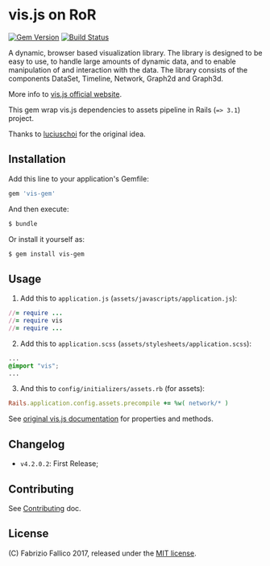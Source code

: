 # vis.js on RoR

[![Gem Version](https://badge.fury.io/rb/vis-gem.svg)](https://badge.fury.io/rb/vis-gem)
[![Build Status](https://travis-ci.org/sniperwolf/vis-gem.svg?release=4.20.0.2)](https://travis-ci.org/sniperwolf/vis-gem)


A dynamic, browser based visualization library. The library is designed to be easy to use, to handle large amounts of dynamic data, and to enable manipulation of and interaction with the data. The library consists of the components DataSet, Timeline, Network, Graph2d and Graph3d.

More info to [vis.js official website](http://visjs.org/).

This gem wrap vis.js dependencies to assets pipeline in Rails (`=> 3.1`) project.

Thanks to [luciuschoi](https://github.com/luciuschoi/visjs-rails/) for the original idea.

## Installation

Add this line to your application's Gemfile:

```ruby
gem 'vis-gem'
```

And then execute:

```bash
$ bundle
```

Or install it yourself as:

```bash
$ gem install vis-gem
```

## Usage

1. Add this to `application.js` (`assets/javascripts/application.js`):

```ruby
//= require ...
//= require vis
//= require ...
```

2. Add this to `application.scss` (`assets/stylesheets/application.scss`):

```css
...
@import "vis";
...
```

3. And this to `config/initializers/assets.rb` (for assets):

```ruby
Rails.application.config.assets.precompile += %w( network/* )
```

See [original vis.js documentation](http://visjs.org/) for properties and methods.

## Changelog

- `v4.2.0.2`: First Release;

## Contributing

See [Contributing](CONTRIBUTING.md) doc.

## License

(C) Fabrizio Fallico 2017, released under the [MIT license](LICENSE.md).
